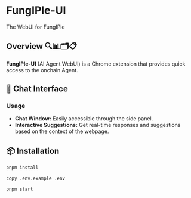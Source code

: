 # FungIPle-UI

The WebUI for FungIPle

## Overview 🔍📊🗂️📋

**FungIPle-UI** (AI Agent WebUI) is a Chrome extension that provides quick access to the onchain Agent.

## 💬 Chat Interface

### Usage

- **Chat Window:** Easily accessible through the side panel.
- **Interactive Suggestions:** Get real-time responses and suggestions based on the context of the webpage.

## 📦 Installation

```bash
pnpm install
```

```bash
copy .env.example .env
```

```bash
pnpm start
```
